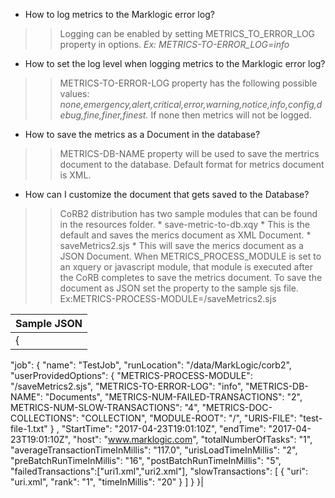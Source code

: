 * How to log metrics to the Marklogic error log?
>>Logging can be enabled by setting METRICS_TO_ERROR_LOG property in options.
*Ex: METRICS-TO-ERROR_LOG=info*
* How to set the log level when logging metrics to the Marklogic error log?
>>METRICS-TO-ERROR-LOG property has the following possible values:
*none,emergency,alert,critical,error,warning,notice,info,config,debug,fine,finer,finest.*
If none then metrics will not be logged.
* How to save the metrics as a Document in the database?
>>METRICS-DB-NAME property will be used to save the mertrics document to the database.
Default format for metrics document is XML.
* How can I customize the document that gets saved to the Database?
>>CoRB2 distribution has two sample modules that can be found in the resources folder.
    * save-metric-to-db.xqy 
        *   This is the default and saves the merics document as XML Document.
    * saveMetrics2.sjs
        *   This will save the merics document as a JSON Document.
>> When METRICS_PROCESS_MODULE is set to an xquery or javascript module, that module is executed after the CoRB completes to save the metrics document.
>> To save the document as JSON set the property to the sample sjs file. Ex:METRICS-PROCESS-MODULE=/saveMetrics2.sjs

|Sample JSON|
|--------|
|{
"job":
{
    "name": "TestJob",
    "runLocation": "/data/MarkLogic/corb2",
    "userProvidedOptions":
    {
        "METRICS-PROCESS-MODULE": "/saveMetrics2.sjs",
        "METRICS-TO-ERROR-LOG": "info",
        "METRICS-DB-NAME": "Documents",
        "METRICS-NUM-FAILED-TRANSACTIONS": "2",
        METRICS-NUM-SLOW-TRANSACTIONS": "4",
        "METRICS-DOC-COLLECTIONS": "COLLECTION",
        "MODULE-ROOT": "/",
        "URIS-FILE": "test-file-1.txt"
    }
    ,
    "StartTime": "2017-04-23T19:01:10Z",
    "endTime": "2017-04-23T19:01:10Z",
    "host": "www.marklogic.com",
    "totalNumberOfTasks": "1",
    "averageTransactionTimeInMillis": "117.0",
    "urisLoadTimeInMillis": "2",
    "preBatchRunTimeInMillis": "16",
    "postBatchRunTimeInMillis": "5",
    "failedTransactions":["uri1.xml","uri2.xml"],
    "slowTransactions":
    [
    {
    "uri": "uri.xml",
    "rank": "1",
    "timeInMillis": "20"
    }
    ]
  }
}|
